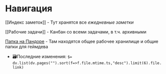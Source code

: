 # Навигация

[[Индекс заметок]] - Тут хранятся все *ежедневные заметки*

[[Рабочие задачи]] - Канбан со всеми задачами, в т.ч. архивными

[Папка на Пандоре](file:///B:\!ФайлОбменник!\Юнити_Разработка) - Там находятся общее рабочее хранилище и общие папки для геймдева

- 🗃️Последние изменения: `$= dv.list(dv.pages("").sort(f=>f.file.mtime.ts,"desc").limit(6).file.link)`
